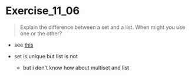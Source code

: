 # Exercise_11_06
> Explain the difference between a set and a list. When might you use one or the other?
- see [this](https://stackoverflow.com/questions/2302681/c-stl-list-vs-set)

- set is unique but list is not
    - but i don't know how about multiset and list